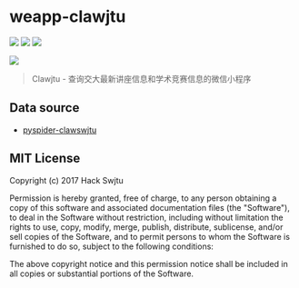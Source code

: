 # weapp-clawjtu

![](https://img.shields.io/badge/Wechat-app-green.svg)
![](https://img.shields.io/badge/HackSwjtu-weapp-red.svg)
![](https://img.shields.io/badge/license-MIT-green.svg?style=flat)

![](http://of7whelxn.bkt.clouddn.com/post.png)

> Clawjtu - 查询交大最新讲座信息和学术竞赛信息的微信小程序

## Data source 

+ [pyspider-clawswjtu](https://github.com/HackSwjtu/pyspider-clawswjtu)

## MIT License

Copyright (c) 2017 Hack Swjtu

Permission is hereby granted, free of charge, to any person obtaining a copy
of this software and associated documentation files (the "Software"), to deal
in the Software without restriction, including without limitation the rights
to use, copy, modify, merge, publish, distribute, sublicense, and/or sell
copies of the Software, and to permit persons to whom the Software is
furnished to do so, subject to the following conditions:

The above copyright notice and this permission notice shall be included in all
copies or substantial portions of the Software.
